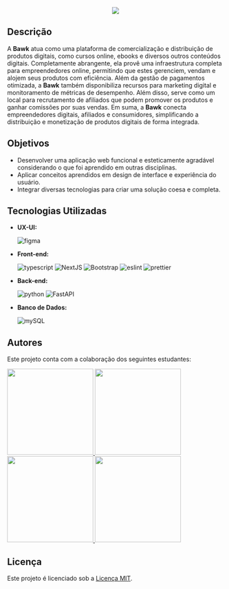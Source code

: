 <center> <img src="https://github.com/iBawk/.github/blob/main/public/assets/img/logo.png"> </center>

## Descrição

A **Bawk** atua como uma plataforma de comercialização e distribuição de produtos digitais, como cursos online, ebooks e diversos outros conteúdos digitais. Completamente abrangente, ela provê uma infraestrutura completa para empreendedores online, permitindo que estes gerenciem, vendam e alojem seus produtos com eficiência. Além da gestão de pagamentos otimizada, a **Bawk** também disponibiliza recursos para marketing digital e monitoramento de métricas de desempenho. Além disso, serve como um local para recrutamento de afiliados que podem promover os produtos e ganhar comissões por suas vendas. Em suma, a **Bawk** conecta empreendedores digitais, afiliados e consumidores, simplificando a distribuição e monetização de produtos digitais de forma integrada.

## Objetivos

- Desenvolver uma aplicação web funcional e esteticamente agradável considerando o que foi aprendido em outras disciplinas.
- Aplicar conceitos aprendidos em design de interface e experiência do usuário.
- Integrar diversas tecnologias para criar uma solução coesa e completa.

## Tecnologias Utilizadas

- **UX-UI:**

  ![figma](https://img.shields.io/badge/Figma-ff2400.svg?style=for-the-badge&logo=Figma&logoColor=white)

- **Front-end:**

  ![typescript](https://img.shields.io/badge/TypeScript-ff2400.svg?style=for-the-badge&logo=TypeScript&logoColor=white)
  ![NextJS](https://img.shields.io/badge/Next.js-ff2400.svg?style=for-the-badge&logo=nextdotjs&logoColor=white)
  ![Bootstrap](https://img.shields.io/badge/Bootstrap-ff2400.svg?style=for-the-badge&logo=Bootstrap&logoColor=white)
  ![eslint](https://img.shields.io/badge/ESLint-ff2400.svg?style=for-the-badge&logo=ESLint&logoColor=white)
  ![prettier](https://img.shields.io/badge/Prettier-ff2400.svg?style=for-the-badge&logo=Prettier&logoColor=white)

- **Back-end:**

  ![python](https://img.shields.io/badge/Python-ff2400.svg?style=for-the-badge&logo=Python&logoColor=white)
  ![FastAPI](https://img.shields.io/badge/FastAPI-ff2400.svg?style=for-the-badge&logo=FastAPI&logoColor=white)

- **Banco de Dados:**

  ![mySQL](https://img.shields.io/badge/MySQL-ff2400.svg?style=for-the-badge&logo=MySQL&logoColor=white)

## Autores

Este projeto conta com a colaboração dos seguintes estudantes:

<a href="https://www.github.com/vitorRibeiro7" target="_blank">
    <img height="200px" src="https://github.com/iBawk/.github/blob/main/public/assets/img/authors/author-vitor.png">
</a>
<a href="https://www.github.com/cDanx" target="_blank">
<img height="200px" src="https://github.com/iBawk/.github/blob/main/public/assets/img/authors/author-daniel.png">
</a>
<a href="https://www.github.com/corumbs" target="_blank">
<img height="200px" src="https://github.com/iBawk/.github/blob/main/public/assets/img/authors/author-corumba.png">
</a>
<a href="https://www.github.com/TakedaGalaxy" target="_blank">
<img height="200px" src="https://github.com/iBawk/.github/blob/main/public/assets/img/authors/author-takeda.png">
</a>

## Licença

Este projeto é licenciado sob a [Licença MIT](https://opensource.org/license/mit/).
